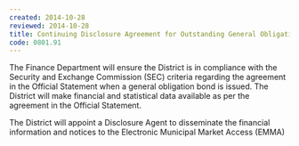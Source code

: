 ```yaml
---
created: 2014-10-28
reviewed: 2014-10-28
title: Continuing Disclosure Agreement for Outstanding General Obligation
code: 0801.91
---
```


The Finance Department will ensure the District is in compliance with the Security and Exchange Commission (SEC) criteria regarding the agreement in the Official Statement when a general obligation bond is issued. The District will make financial and statistical data available as per the agreement in the Official Statement.

The District will appoint a Disclosure Agent to disseminate the financial information and notices to the Electronic Municipal Market Access (EMMA)
